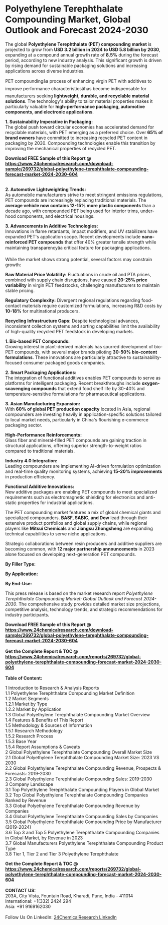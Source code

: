 <h1>Polyethylene Terephthalate Compounding Market, Global Outlook and Forecast 2024-2030</h1><p>The global <strong>Polyethylene Terephthalate (PET) compounding market</strong> is projected to grow from <strong>USD 3.2 billion in 2024 to USD 5.8 billion by 2030</strong>, expanding at a compound annual growth rate of <strong>8.5%</strong> during the forecast period, according to new industry analysis. This significant growth is driven by rising demand for sustainable packaging solutions and increasing applications across diverse industries.</p><p>PET compoundingâa process of enhancing virgin PET with additives to improve performance characteristicsâhas become indispensable for manufacturers seeking <strong>lightweight, durable, and recyclable material solutions</strong>. The technology's ability to tailor material properties makes it particularly valuable for <strong>high-performance packaging, automotive components, and electronic applications</strong>.</p><p><strong>1. Sustainability Imperative in Packaging:</strong><br>
The global push toward circular economies has accelerated demand for recyclable materials, with PET emerging as a preferred choice. Over <strong>65% of brand owners</strong> have committed to increasing recycled PET content in packaging by 2030. Compounding technologies enable this transition by improving the mechanical properties of recycled PET.</p><div><b>Download FREE Sample of this Report @ 
            <a href="https://www.24chemicalresearch.com/download-sample/269732/global-polyethylene-terephthalate-compounding-forecast-market-2024-2030-604">
            https://www.24chemicalresearch.com/download-sample/269732/global-polyethylene-terephthalate-compounding-forecast-market-2024-2030-604</a></b></div><br><p><strong>2. Automotive Lightweighting Trends:</strong><br>
As automobile manufacturers strive to meet stringent emissions regulations, PET compounds are increasingly replacing traditional materials. The <strong>average vehicle now contains 12-15% more plastic components</strong> than a decade ago, with compounded PET being used for interior trims, under-hood components, and electrical housings.</p><p><strong>3. Advancements in Additive Technologies:</strong><br>
Innovations in flame retardants, impact modifiers, and UV stabilizers have expanded PET's application scope. Recent developments include <strong>nano-reinforced PET compounds</strong> that offer 40% greater tensile strength while maintaining transparencyâa critical feature for packaging applications.</p><p>While the market shows strong potential, several factors may constrain growth:</p><p><strong>Raw Material Price Volatility:</strong> Fluctuations in crude oil and PTA prices, combined with supply chain disruptions, have caused <strong>20-25% price variability</strong> in virgin PET feedstocks, challenging manufacturers to maintain stable pricing.</p><p><strong>Regulatory Complexity:</strong> Divergent regional regulations regarding food-contact materials require customized formulations, increasing R&amp;D costs by <strong>10-18%</strong> for multinational producers.</p><p><strong>Recycling Infrastructure Gaps:</strong> Despite technological advances, inconsistent collection systems and sorting capabilities limit the availability of high-quality recycled PET feedstock in developing markets.</p><p><strong>1. Bio-based PET Compounds:</strong><br>
Growing interest in plant-derived materials has spurred development of bio-PET compounds, with several major brands piloting <strong>30-50% bio-content formulations</strong>. These innovations are particularly attractive to sustainability-focused consumer packaged goods companies.</p><p><strong>2. Smart Packaging Applications:</strong><br>
The integration of functional additives enables PET compounds to serve as platforms for intelligent packaging. Recent breakthroughs include <strong>oxygen-scavenging compounds</strong> that extend food shelf life by 30-40% and temperature-sensitive formulations for pharmaceutical applications.</p><p><strong>3. Asian Manufacturing Expansion:</strong><br>
With <strong>60% of global PET production capacity</strong> located in Asia, regional compounders are investing heavily in application-specific solutions tailored to local market needs, particularly in China's flourishing e-commerce packaging sector.</p><p><strong>High-Performance Reinforcements:</strong><br>
	Glass fiber and mineral-filled PET compounds are gaining traction in structural applications, offering superior strength-to-weight ratios compared to traditional materials.</p><p><strong>Industry 4.0 Integration:</strong><br>
	Leading compounders are implementing AI-driven formulation optimization and real-time quality monitoring systems, achieving <strong>15-20% improvements</strong> in production efficiency.</p><p><strong>Functional Additive Innovations:</strong><br>
	New additive packages are enabling PET compounds to meet specialized requirements such as electromagnetic shielding for electronics and anti-static properties for industrial applications.</p><p>The PET compounding market features a mix of global chemical giants and specialized compounders. <strong>BASF, SABIC, and Dow</strong> lead through their extensive product portfolios and global supply chains, while regional players like <strong>Mitsui Chemicals</strong> and <strong>Jiangsu Zhongsheng</strong> are expanding technical capabilities to serve niche applications.</p><p>Strategic collaborations between resin producers and additive suppliers are becoming common, with <strong>12 major partnership announcements</strong> in 2023 alone focused on developing next-generation PET compounds.</p><p><strong>By Filler Type:</strong></p><p><strong>By Application:</strong></p><p><strong>By End-Use:</strong></p><p>This press release is based on the market research report <em>Polyethylene Terephthalate Compounding Market: Global Outlook and Forecast 2024-2030</em>. The comprehensive study provides detailed market size projections, competitive analysis, technology trends, and strategic recommendations for industry participants.</p><div><b>Download FREE Sample of this Report @ 
            <a href="https://www.24chemicalresearch.com/download-sample/269732/global-polyethylene-terephthalate-compounding-forecast-market-2024-2030-604">
            https://www.24chemicalresearch.com/download-sample/269732/global-polyethylene-terephthalate-compounding-forecast-market-2024-2030-604</a></b></div><br><div><b>Get the Complete Report & TOC @ 
            <a href="https://www.24chemicalresearch.com/reports/269732/global-polyethylene-terephthalate-compounding-forecast-market-2024-2030-604">
            https://www.24chemicalresearch.com/reports/269732/global-polyethylene-terephthalate-compounding-forecast-market-2024-2030-604</a></b></div><br>
            <b>Table of Content:</b><p>1 Introduction to Research & Analysis Reports<br />
    1.1 Polyethylene Terephthalate Compounding Market Definition<br />
    1.2 Market Segments<br />
        1.2.1 Market by Type<br />
        1.2.2 Market by Application<br />
    1.3 Global Polyethylene Terephthalate Compounding Market Overview<br />
    1.4 Features & Benefits of This Report<br />
    1.5 Methodology & Sources of Information<br />
        1.5.1 Research Methodology<br />
        1.5.2 Research Process<br />
        1.5.3 Base Year<br />
        1.5.4 Report Assumptions & Caveats<br />
2 Global Polyethylene Terephthalate Compounding Overall Market Size<br />
    2.1 Global Polyethylene Terephthalate Compounding Market Size: 2023 VS 2030<br />
    2.2 Global Polyethylene Terephthalate Compounding Revenue, Prospects & Forecasts: 2019-2030<br />
    2.3 Global Polyethylene Terephthalate Compounding Sales: 2019-2030<br />
3 Company Landscape<br />
    3.1 Top Polyethylene Terephthalate Compounding Players in Global Market<br />
    3.2 Top Global Polyethylene Terephthalate Compounding Companies Ranked by Revenue<br />
    3.3 Global Polyethylene Terephthalate Compounding Revenue by Companies<br />
    3.4 Global Polyethylene Terephthalate Compounding Sales by Companies<br />
    3.5 Global Polyethylene Terephthalate Compounding Price by Manufacturer (2019-2024)<br />
    3.6 Top 3 and Top 5 Polyethylene Terephthalate Compounding Companies in Global Market, by Revenue in 2023<br />
    3.7 Global Manufacturers Polyethylene Terephthalate Compounding Product Type<br />
    3.8 Tier 1, Tier 2 and Tier 3 Polyethylene Terephthalate </p><div><b>Get the Complete Report & TOC @ 
            <a href="https://www.24chemicalresearch.com/reports/269732/global-polyethylene-terephthalate-compounding-forecast-market-2024-2030-604">
            https://www.24chemicalresearch.com/reports/269732/global-polyethylene-terephthalate-compounding-forecast-market-2024-2030-604</a></b></div><br><b>CONTACT US:</b><br>
            203A, City Vista, Fountain Road, Kharadi, Pune, India - 411014<br>
            International: +1(332) 2424 294<br>
            Asia: +91 9169162030 <br><br>
            Follow Us On LinkedIn: <a href="https://www.linkedin.com/company/24chemicalresearch/">24ChemicalResearch LinkedIn</a>